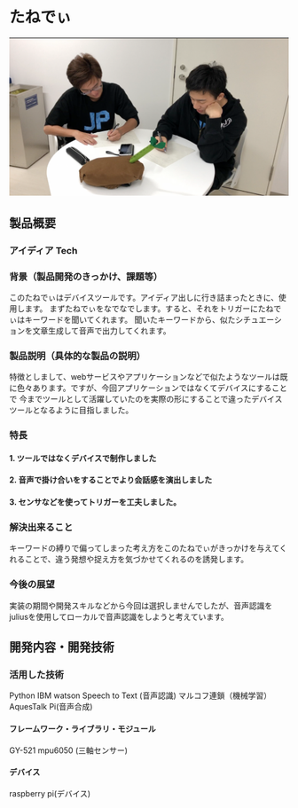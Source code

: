 # たねでぃ

[![Product Name](tanede.png)](https://youtu.be/CBGhwWdm4_I)

## 製品概要
### アイディア Tech

### 背景（製品開発のきっかけ、課題等）
このたねでぃはデバイスツールです。アイディア出しに行き詰まったときに、使用します。
まずたねでぃをなでなでします。すると、それをトリガーにたねでぃはキーワードを聞いてくれます。
聞いたキーワードから、似たシチュエーションを文章生成して音声で出力してくれます。


### 製品説明（具体的な製品の説明）
特徴としまして、webサービスやアプリケーションなどで似たようなツールは既に色々あります。ですが、今回アプリケーションではなくてデバイスにすることで
今までツールとして活躍していたのを実際の形にすることで違ったデバイスツールとなるように目指しました。

### 特長

#### 1. ツールではなくデバイスで制作しました

#### 2. 音声で掛け合いをすることでより会話感を演出しました

#### 3. センサなどを使ってトリガーを工夫しました。

### 解決出来ること
キーワードの縛りで偏ってしまった考え方をこのたねでぃがきっかけを与えてくれることで、違う発想や捉え方を気づかせてくれるのを誘発します。


### 今後の展望
実装の期間や開発スキルなどから今回は選択しませんでしたが、音声認識をjuliusを使用してローカルで音声認識をしようと考えています。


## 開発内容・開発技術
### 活用した技術
Python 
IBM watson Speech to Text (音声認識)
マルコフ連鎖（機械学習）
AquesTalk Pi(音声合成) 

#### フレームワーク・ライブラリ・モジュール 
GY-521 mpu6050 (三軸センサー)
 

#### デバイス
raspberry pi(デバイス)



